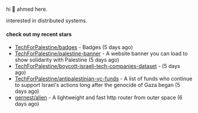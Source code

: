 hi 👋 ahmed here.

interested in distributed systems.

#### check out my recent stars

- [TechForPalestine/badges](https://github.com/TechForPalestine/badges) - Badges (5 days ago)
- [TechForPalestine/palestine-banner](https://github.com/TechForPalestine/palestine-banner) - A website banner you can load to show solidarity with Palestine (5 days ago)
- [TechForPalestine/boycott-israeli-tech-companies-dataset](https://github.com/TechForPalestine/boycott-israeli-tech-companies-dataset) -  (5 days ago)
- [TechForPalestine/antipalestinian-vc-funds](https://github.com/TechForPalestine/antipalestinian-vc-funds) - A list of funds who continue to support Israel&#39;s actions long after the genocide of Gaza began (5 days ago)
- [gernest/alien](https://github.com/gernest/alien) - A lightweight and  fast http router from outer space (6 days ago)


